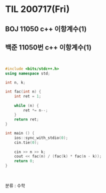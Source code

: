 # TIL 200717(Fri)

## BOJ 11050 c++ 이항계수(1)

## 백준 11050번 c++ 이항계수(1)

<br>

```c++
#include <bits/stdc++.h>
using namespace std;

int n, k;

int fac(int n) {
    int ret = 1;
    
    while (n) {
        ret *= n--;
    }
    return ret;
}

int main () {
    ios::sync_with_stdio(0);
    cin.tie(0);
    
    cin >> n >> k;
    cout << fac(n) / (fac(k) * fac(n - k));
    return 0;
}
```

<br>

분류 :  수학

<br>



